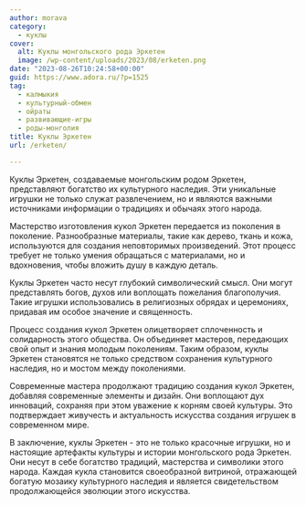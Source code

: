 ```yaml
---
author: morava
category:
  - куклы
cover:
  alt: Куклы монгольского рода Эркетен
  image: /wp-content/uploads/2023/08/erketen.png
date: "2023-08-26T10:24:58+00:00"
guid: https://www.adora.ru/?p=1525
tag:
  - калмыкия
  - культурный-обмен
  - ойраты
  - развивающие-игры
  - роды-монголия
title: Куклы Эркетен
url: /erketen/

---
```

Куклы Эркетен, создаваемые монгольским родом Эркетен, представляют богатство их культурного наследия. Эти уникальные игрушки не только служат развлечением, но и являются важными источниками информации о традициях и обычаях этого народа.

Мастерство изготовления кукол Эркетен передается из поколения в поколение. Разнообразные материалы, такие как дерево, ткань и кожа, используются для создания неповторимых произведений. Этот процесс требует не только умения обращаться с материалами, но и вдохновения, чтобы вложить душу в каждую деталь.

Куклы Эркетен часто несут глубокий символический смысл. Они могут представлять богов, духов или воплощать пожелания благополучия. Такие игрушки использовались в религиозных обрядах и церемониях, придавая им особое значение и священность.

Процесс создания кукол Эркетен олицетворяет сплоченность и солидарность этого общества. Он объединяет мастеров, передающих свой опыт и знания молодым поколениям. Таким образом, куклы Эркетен становятся не только средством сохранения культурного наследия, но и мостом между поколениями.

Современные мастера продолжают традицию создания кукол Эркетен, добавляя современные элементы и дизайн. Они воплощают дух инноваций, сохраняя при этом уважение к корням своей культуры. Это подтверждает живучесть и актуальность искусства создания игрушек в современном мире.

В заключение, куклы Эркетен \- это не только красочные игрушки, но и настоящие артефакты культуры и истории монгольского рода Эркетен. Они несут в себе богатство традиций, мастерства и символики этого народа. Каждая кукла становится своеобразной витриной, отражающей богатую мозаику культурного наследия и является свидетельством продолжающейся эволюции этого искусства.
